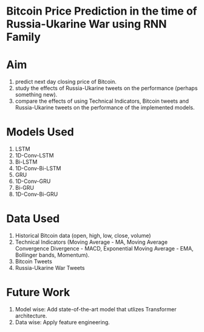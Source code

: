 # Bitcoin Price Prediction in the time of Russia-Ukarine War using RNN Family 

# Aim
1. predict next day closing price of Bitcoin.
2. study the effects of Russia-Ukarine tweets on the performance (perhaps something new).
3. compare the effects of using Technical Indicators, Bitcoin tweets and Russia-Ukarine tweets on the performance of the implemented models.

# Models Used
1. LSTM
2. 1D-Conv-LSTM
3. Bi-LSTM
4. 1D-Conv-Bi-LSTM
5. GRU
6. 1D-Conv-GRU
7. Bi-GRU
8. 1D-Conv-Bi-GRU

# Data Used
1. Historical Bitcoin data (open, high, low, close, volume)
2. Technical Indicators (Moving Average - MA, Moving Average Convergence Divergence - MACD, Exponential Moving Average - EMA, Bollinger bands, Momentum).
3. Bitcoin Tweets
4. Russia-Ukarine War Tweets

# Future Work
1. Model wise: Add state-of-the-art model that utlizes Transformer architecture.
2. Data wise: Apply feature engineering.
